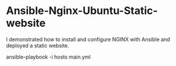 # Ansible-Nginx-Ubuntu-Static-website
I demonstrated how to install and configure NGINX with Ansible and deployed a static website.

ansible-playbook -i hosts main.yml
